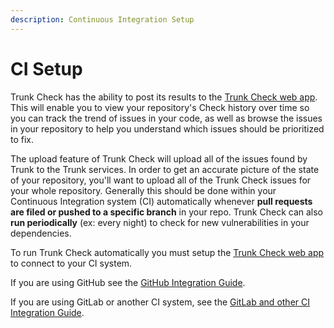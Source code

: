 ```yaml
---
description: Continuous Integration Setup
---
```


# CI Setup

Trunk Check has the ability to post its results to the [Trunk Check web app](https://app.trunk.io/login?intent=check). This will enable you to view your repository's Check history over time so you can track the trend of issues in your code, as well as browse the issues in your repository to help you understand which issues should be prioritized to fix.&#x20;

The upload feature of Trunk Check will upload all of the issues found by Trunk to the Trunk services. In order to get an accurate picture of the state of your repository, you'll want to upload all of the Trunk Check issues for your whole repository. Generally this should be done within your Continuous Integration system (CI) automatically whenever **pull requests are filed or pushed to a specific branch** in your repo. Trunk Check can also **run periodically** (ex: every night) to check for new vulnerabilities in your dependencies.&#x20;

To run Trunk Check automatically you must setup the [Trunk Check web app](https://app.trunk.io/login?intent=check) to connect to your CI system.

If you are using GitHub see the [GitHub Integration Guide](get-started/).&#x20;

If you are using GitLab or another CI system, see the [GitLab and other CI Integration Guide](continuous-integration/).
